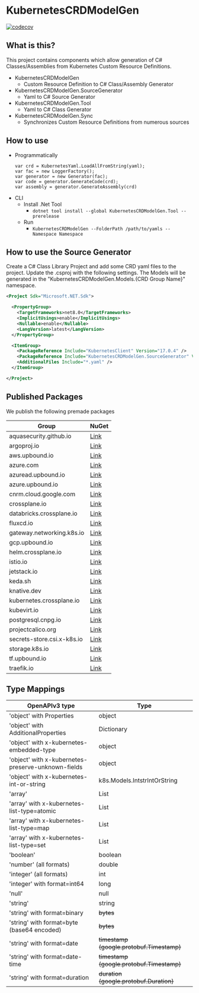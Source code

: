 # KubernetesCRDModelGen

[![codecov](https://codecov.io/gh/IvanJosipovic/KubernetesCRDModelGen/branch/alpha/graph/badge.svg?token=Xxq5yw1TtO)](https://codecov.io/gh/IvanJosipovic/KubernetesCRDModelGen)

## What is this?

This project contains components which allow generation of C# Classes/Assemblies from Kubernetes Custom Resource Definitions.

- KubernetesCRDModelGen
  - Custom Resource Definition to C# Class/Assembly Generator
- KubernetesCRDModelGen.SourceGenerator
  - Yaml to C# Source Generator
- KubernetesCRDModelGen.Tool
  - Yaml to C# Class Generator
- KubernetesCRDModelGen.Sync
  - Synchronizes Custom Resource Definitions from numerous sources

## How to use

- Programmatically
  ```
  var crd = KubernetesYaml.LoadAllFromString(yaml);
  var fac = new LoggerFactory();
  var generator = new Generator(fac);
  var code = generator.GenerateCode(crd);
  var assembly = generator.GenerateAssembly(crd)
  ```
- CLI
  - Install .Net Tool
    - `dotnet tool install --global KubernetesCRDModelGen.Tool --prerelease`
  - Run
    - `KubernetesCRDModelGen --FolderPath /path/to/yamls --Namespace Namespace`

## How to use the Source Generator
Create a C# Class Library Project and add some CRD yaml files to the project.
Update the .csproj with the following settings. The Models will be generated in the "KubernetesCRDModelGen.Models.{CRD Group Name}" namespace.

```xml
<Project Sdk="Microsoft.NET.Sdk">

  <PropertyGroup>
    <TargetFrameworks>net8.0</TargetFrameworks>
    <ImplicitUsings>enable</ImplicitUsings>
    <Nullable>enable</Nullable>
    <LangVersion>latest</LangVersion>
  </PropertyGroup>

  <ItemGroup>
    <PackageReference Include="KubernetesClient" Version="17.0.4" />
    <PackageReference Include="KubernetesCRDModelGen.SourceGenerator" Version="1.0.0-0" OutputItemType="Analyzer" ReferenceOutputAssembly="false" PrivateAssets="all" />
    <AdditionalFiles Include="*.yaml" />
  </ItemGroup>

</Project>
```

## Published Packages

We publish the following premade packages

| Group | NuGet |
|---|---|
| aquasecurity.github.io | [Link](https://www.nuget.org/packages/KubernetesCRDModelGen.Models.aquasecurity.github.io/) |
| argoproj.io | [Link](https://www.nuget.org/packages/KubernetesCRDModelGen.Models.argoproj.io/) |
| aws.upbound.io | [Link](https://www.nuget.org/packages/KubernetesCRDModelGen.Models.aws.upbound.io/) |
| azure.com | [Link](https://www.nuget.org/packages/KubernetesCRDModelGen.Models.azure.com/)  |
| azuread.upbound.io | [Link](https://www.nuget.org/packages/KubernetesCRDModelGen.Models.azuread.upbound.io/) |
| azure.upbound.io | [Link](https://www.nuget.org/packages/KubernetesCRDModelGen.Models.azure.upbound.io/) |
| cnrm.cloud.google.com | [Link](https://www.nuget.org/packages/KubernetesCRDModelGen.Models.cnrm.cloud.google.com/) |
| crossplane.io | [Link](https://www.nuget.org/packages/KubernetesCRDModelGen.Models.crossplane.io/) |
| databricks.crossplane.io | [Link](https://www.nuget.org/packages/KubernetesCRDModelGen.Models.databricks.crossplane.io/) |
| fluxcd.io | [Link](https://www.nuget.org/packages/KubernetesCRDModelGen.Models.fluxcd.io/) |
| gateway.networking.k8s.io | [Link](https://www.nuget.org/packages/KubernetesCRDModelGen.Models.gateway.networking.k8s.io/) |
| gcp.upbound.io | [Link](https://www.nuget.org/packages/KubernetesCRDModelGen.Models.gcp.upbound.io/) |
| helm.crossplane.io | [Link](https://www.nuget.org/packages/KubernetesCRDModelGen.Models.helm.crossplane.io/) |
| istio.io | [Link](https://www.nuget.org/packages/KubernetesCRDModelGen.Models.istio.io/) |
| jetstack.io | [Link](https://www.nuget.org/packages/KubernetesCRDModelGen.Models.jetstack.io/) |
| keda.sh | [Link](https://www.nuget.org/packages/KubernetesCRDModelGen.Models.keda.sh/) |
| knative.dev | [Link](https://www.nuget.org/packages/KubernetesCRDModelGen.Models.knative.dev/) |
| kubernetes.crossplane.io | [Link](https://www.nuget.org/packages/KubernetesCRDModelGen.Models.kubernetes.crossplane.io/) |
| kubevirt.io | [Link](https://www.nuget.org/packages/KubernetesCRDModelGen.Models.kubevirt.io/) |
| postgresql.cnpg.io | [Link](https://www.nuget.org/packages/KubernetesCRDModelGen.Models.postgresql.cnpg.io/) |
| projectcalico.org | [Link](https://www.nuget.org/packages/KubernetesCRDModelGen.Models.projectcalico.org/) |
| secrets-store.csi.x-k8s.io | [Link](https://www.nuget.org/packages/KubernetesCRDModelGen.Models.secrets-store.csi.x-k8s.io) |
| storage.k8s.io | [Link](https://www.nuget.org/packages/KubernetesCRDModelGen.Models.storage.k8s.io) |
| tf.upbound.io | [Link](https://www.nuget.org/packages/KubernetesCRDModelGen.Models.tf.upbound.io/) |
| traefik.io | [Link](https://www.nuget.org/packages/KubernetesCRDModelGen.Models.traefik.io/) |

## Type Mappings

| OpenAPIv3 type | Type |
|---|---|
| 'object' with Properties | object |
| 'object' with AdditionalProperties | Dictionary |
| 'object' with x-kubernetes-embedded-type | object |
| 'object' with x-kubernetes-preserve-unknown-fields | object |
| 'object' with x-kubernetes-int-or-string | k8s.Models.IntstrIntOrString |
| 'array' | List |
| 'array' with x-kubernetes-list-type=atomic | List |
| 'array' with x-kubernetes-list-type=map | List |
| 'array' with x-kubernetes-list-type=set | List |
| 'boolean' | boolean |
| 'number' (all formats) | double |
| 'integer' (all formats) | int |
| 'integer' with format=int64 | long |
| 'null' | null |
| 'string' | string |
| 'string' with format=binary | ~~bytes~~ |
| 'string' with format=byte (base64 encoded) | ~~bytes~~ |
| 'string' with format=date | ~~timestamp (google.protobuf.Timestamp)~~ |
| 'string' with format=date-time | ~~timestamp (google.protobuf.Timestamp)~~ |
| 'string' with format=duration | ~~duration (google.protobuf.Duration)~~ |
